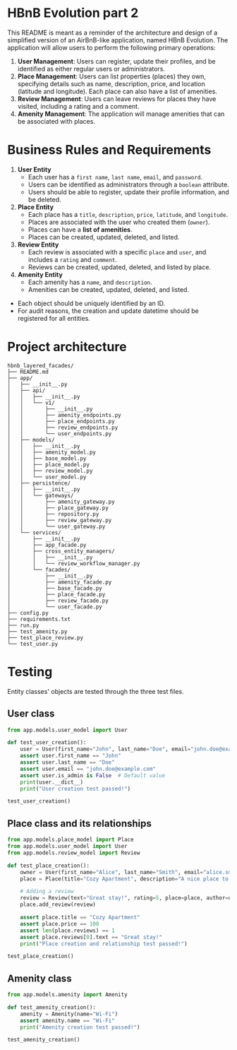 # HBnB Evolution part 2
This README is meant as a reminder of the architecture and design of a simplified version of an AirBnB-like application, named HBnB Evolution. The application will allow users to perform the following primary operations:
1. **User Management**: Users can register, update their profiles, and be identified as either regular users or administrators.
2. **Place Management**: Users can list properties (places) they own, specifying details such as name, description, price, and location (latitude and longitude). Each place can also have a list of amenities.
3. **Review Management**: Users can leave reviews for places they have visited, including a rating and a comment.
4. **Amenity Management**: The application will manage amenities that can be associated with places.

# Business Rules and Requirements
1. **User Entity**
   * Each user has a `first name`, `last name`, `email`, and `password`.
   * Users can be identified as administrators through a `boolean` attribute.
   * Users should be able to register, update their profile information, and be deleted.
2. **Place Entity**
   * Each place has a `title`, `description`, `price`, `latitude`, and `longitude`.
   * Places are associated with the user who created them (`owner`).
   * Places can have a **list of amenities**.
   * Places can be created, updated, deleted, and listed.
3. **Review Entity**
   * Each review is associated with a specific `place` and `user`, and includes a `rating` and `comment`.
   * Reviews can be created, updated, deleted, and listed by place.
4. **Amenity Entity**
   * Each amenity has a `name`, and `description`.
   * Amenities can be created, updated, deleted, and listed.
* Each object should be uniquely identified by an ID.
* For audit reasons, the creation and update datetime should be registered for all entities.

# Project architecture
```
hbnb_layered_facades/
├── README.md
├── app/
│   ├── __init__.py
│   ├── api/
│   │   ├── __init__.py
│   │   └── v1/
│   │       ├── __init__.py
│   │       ├── amenity_endpoints.py
│   │       ├── place_endpoints.py
│   │       ├── review_endpoints.py
│   │       └── user_endpoints.py
│   ├── models/
│   │   ├── __init__.py
│   │   ├── amenity_model.py
│   │   ├── base_model.py
│   │   ├── place_model.py
│   │   ├── review_model.py
│   │   └── user_model.py
│   ├── persistence/
│   │   ├── __init__.py
│   │   └── gateways/
│   │       ├── amenity_gateway.py
│   │       ├── place_gateway.py
│   │       ├── repository.py
│   │       ├── review_gateway.py
│   │       └── user_gateway.py
│   └── services/
│       ├── __init__.py
│       ├── app_facade.py
│       ├── cross_entity_managers/
│       │   ├── __init__.py
│       │   └── review_workflow_manager.py
│       └── facades/
│           ├── __init__.py
│           ├── amenity_facade.py
│           ├── base_facade.py
│           ├── place_facade.py
│           ├── review_facade.py
│           └── user_facade.py
├── config.py
├── requirements.txt
├── run.py
├── test_amenity.py
├── test_place_review.py
└── test_user.py
```

# Testing

Entity classes' objects are tested through the three test files.

## User class

```python
from app.models.user_model import User

def test_user_creation():
    user = User(first_name="John", last_name="Doe", email="john.doe@example.com")
    assert user.first_name == "John"
    assert user.last_name == "Doe"
    assert user.email == "john.doe@example.com"
    assert user.is_admin is False  # Default value
    print(user.__dict__)
    print("User creation test passed!")

test_user_creation()
```

## Place class and its relationships

```python
from app.models.place_model import Place
from app.models.user_model import User
from app.models.review_model import Review

def test_place_creation():
    owner = User(first_name="Alice", last_name="Smith", email="alice.smith@example.com")
    place = Place(title="Cozy Apartment", description="A nice place to stay", price=100, latitude=37.7749, longitude=-122.4194, owner=owner)

    # Adding a review
    review = Review(text="Great stay!", rating=5, place=place, author=owner)
    place.add_review(review)

    assert place.title == "Cozy Apartment"
    assert place.price == 100
    assert len(place.reviews) == 1
    assert place.reviews[0].text == "Great stay!"
    print("Place creation and relationship test passed!")

test_place_creation()
```

## Amenity class

```python
from app.models.amenity import Amenity

def test_amenity_creation():
    amenity = Amenity(name="Wi-Fi")
    assert amenity.name == "Wi-Fi"
    print("Amenity creation test passed!")

test_amenity_creation()
```